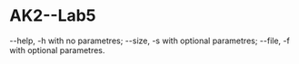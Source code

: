 # AK2--Lab5

--help, -h with no parametres;
--size, -s with optional parametres;
--file, -f with optional parametres.
